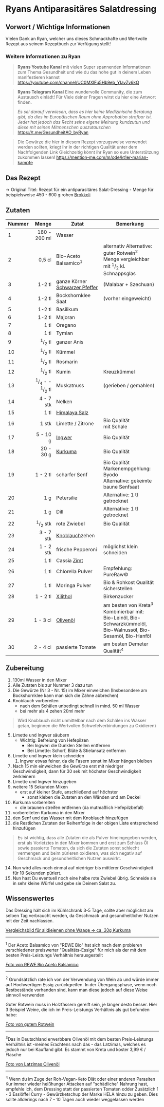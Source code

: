 # Ryans Antiparasitäres Salatdressing

## Vorwort / Wichtige Informationen
Vielen Dank an Ryan, welcher uns dieses Schmackhafte und Wertvolle Rezept aus seinem Rezeptbuch zur Verfügung stellt!
### Weitere Informationen zu Ryan
> **Ryans Youtube Kanal** 
> mit vielen Super spannenden Informationen zum Thema Gesundheit und wie du das hohe gut in deinem Leben manifestieren kannst
> <https://youtube.com/channel/UC0MXlFu5Hb9eb_YIavZv6kQ>

> **Ryans Telegram Kanal**
> Eine wundervolle Community, die zum Austausch einlädt!
> Für Viele deiner Fragen wirst du hier eine Antwort finden.
>
>_Es sei darauf verwiesen, dass es hier keine Medizinische Beratung gibt, da dies im Europäischen Raum ohne Approbation strafbar ist. Jeder hat jedoch das Recht seine eigene Meinung kundzutun und diese mit seinen Mitmenschen auszutauschen_
><https://t.me/GesundheitAO_byRyan>

>Die Gewürze die hier in diesem Rezept vorzugsweise verwendet werden sollten, kriegt ihr in der richtigen Qualität unter dem Nachfolgenden Link
>Gleichzeitig könnt ihr Ryan so eure Unterstützung zukommen lassen!
><https://mention-me.com/m/ode/kt1er-marian-kampfe>
## Das Rezept
-> Original Titel: Rezept für ein antiparasitäres Salat-Dressing - Menge für beispielsweise 450 - 600 g rohen [Brokkoli](../../Stoffe/Rohstoffe/Brokkoli.md)

## Zutaten
| Nummer |                                                       Menge | Zutat                                                                           | Bemerkung                                                                                                                                |
| ------ | -----------------------------------------------------------:| ------------------------------------------------------------------------------- | ---------------------------------------------------------------------------------------------------------------------------------------- |
| 1      |                                               180 - 200  ml | Wasser                                                                          |                                                                                                                                          |
| 2      |                                                     0,5  cl | Bio-Aceto Balsamico<sup>1</sup>                                                 | alternativ Alternative: guter Rotwein<sup>2</sup> </br> Menge vergleichbar mit <sup>1</sup>/<sub>2</sub> kl. Schnappsglas                |
| 3      |                                                     1-2  tl | ganze Körner [Schwarzer Pfeffer](../../Stoffe/Rohstoffe/Schwarzer%20Pfeffer.md) | (Malabar + Szechuan)                                                                                                                     |
| 4      |                                                     1-2  tl | Bockshornklee Saat                                                              | (vorher eingeweicht)                                                                                                                     |
| 5      |                                                     1-2  tl | Basilikum                                                                       |                                                                                                                                          |
| 6      |                                                     1-2  tl | Majoran                                                                         |                                                                                                                                          |
| 7      |                                                       1  tl | Oregano                                                                         |                                                                                                                                          |
| 8      |                                                       1  tl | Tymian                                                                          |                                                                                                                                          |
| 9      |                               <sup>1</sup>/<sub>2</sub>  tl | ganzer Anis                                                                     |                                                                                                                                          |
| 10     |                               <sup>1</sup>/<sub>2</sub>  tl | Kümmel                                                                          |                                                                                                                                          |
| 11     |                               <sup>1</sup>/<sub>2</sub>  tl | Rosmarin                                                                        |                                                                                                                                          |
| 12     |                               <sup>1</sup>/<sub>2</sub>  tl | Kumin                                                                           | Kreuzkümmel                                                                                                                              |
| 13     | <sup>1</sup>/<sub>4</sub> - - <sup>1</sup>/<sub>2</sub>  tl | Muskatnuss                                                                      | (gerieben / gemahlen)                                                                                                                    |
| 14     |                                                  4 - 7  stk | Nelken                                                                          |                                                                                                                                          |
| 15     |                                                       1  tl | [Himalaya Salz](../../Stoffe/Rohstoffe/Salze/Himalaya%20Salz.md)                |                                                                                                                                          |
| 16     |                                                      1  stk | Limette / Zitrone                                                               | Bio Qualität</br>mit Schale                                                                                                              |
| 17     |                                                   5 - 10  g | [Ingwer](../../Stoffe/Rohstoffe/Ingwer.md)                                      | Bio Qualität                                                                                                                             |
| 18     |                                                  20 - 30  g | [Kurkuma](../../Stoffe/Rohstoffe/Kurkuma.md)                                    | Bio Qualität                                                                                                                             |
| 19     |                                                   1 - 2  tl | scharfer Senf                                                                   | Bio Qualität</br>Markenempgehlung: Byodo</br>Alternative: gekeimte baune Senfsaat                                                        |
| 20     |                                                        1  g | Petersilie                                                                      | Alternative: 1 tl getrocknet                                                                                                             |
| 21     |                                                        1  g | Dill                                                                            | Alternative: 1 tl getrocknet                                                                                                             |
| 22     |                              <sup>1</sup>/<sub>2</sub>  stk | rote Zwiebel                                                                    | Bio Qualität                                                                                                                             |
| 23     |                                                  3 - 7  stk | [Knoblauch](../../Stoffe/Rohstoffe/Knoblauch.md)zehen                           |                                                                                                                                          |
| 24     |                                                  1 - 2  stk | frische Pepperoni                                                               | möglichst klein schneiden                                                                                                                |
| 25     |                                                       1  tl | Cassia [Zimt](../../Stoffe/Rohstoffe/Zimt.md)                                   |                                                                                                                                          |
| 26     |                                                       1  tl | Chlorella Pulver                                                                | Empfehlung: PureRaw©                                                                                                                     |
| 27     |                                                       1  tl | Moringa Pulver                                                                  | Bio & Rohkost Qualität sicherstellen                                                                                                     |
| 28     |                                                   1 - 2  tl | [Xilithol](../../Stoffe/Rohstoffe/Xilithol.md)                                  | Birkenzucker                                                                                                                             |
| 29     |                                                   1 - 3  cl | [Olivenöl](../../Stoffe/Rohstoffe/Olivenöl.md)                                  | am besten von Kreta<sup>3</sup> </br> Kombinierbar mit:</br> Bio-Leinöl, Bio-Schwarzkümmelöl,</br>Bio-Walnussöl, Bio-Sesamöl, Bio-Hanföl |
| 30     |                                                   2 - 4  cl | passierte Tomate                                                                | am besten Demeter Qualität<sup>4</sup>                                                                                                   |



## Zubereitung
1. 130ml Wasser in den Mixer
2. Alle Zutaten bis zur Nummer 3 dazu tun
3. Die Gewürze (Nr 3 - Nr. 15) im Mixer einweichen (Insbesondere am Bockshornklee kann man sich die Zähne abbrechen)
4. Knoblauch vorbereiten 
	- nach dem Schälen unbedingt schnell in mind. 50 ml Wasser
	- bei mehr als 4 zehen 20ml mehr

>Wird Knoblauch nicht unmittelbar nach dem Schälen ins Wasser getan, beginnen die Wertvollen Schwefelverbindungen zu Oxidieren)

5. Limette und Ingwer säubern
	- Wichtig: Befreiung von Hefepilzen
		- Bei Ingwer: die Dunklen Stellen entfernen
		- Bei Limette: Schorf, Blüte & Stielansatz entfernen
6. Limette und Ingwer klein schneiden 
	1. Ingwer etwas feiner, da die Fasern sonst im Mixer hängen bleiben
7. Nach 15 min einweichen die Gewürze erst mit niedriger Geschwindigkeit, dann für 30 sek mit höchster Geschwindigkeit zerkleinern
8. Limette und Ingwer hinzugeben
9. weitere 15 Sekunden Mixen
	- erst auf kleiner Stufe, anschließend auf höchster
		- sonst kleben die Zutaten an den Wänden und am Deckel 
10. Kurkuma vorbereiten
	- die braunen streifen entfernen (da mutmaßlich Hefepilzbefall)
11. vorbereiteten Kurkuma in den Mixer
12. den Senf und das Wasser mit dem Knoblauch hinzufügen
13. die Restlichen Zutaten der Reihenfolge in der obigen Liste entsprechend hinzufügen
	
> Es ist wichtig, dass alle Zutaten die als Pulver hineingegeben werden, erst als Vorletztes in den Mixer kommen und erst zum Schluss Öl sowie passierte Tomaten, da sich die Zutaten sonst schlecht vermengen und beim pürieren oxidieren, was sich negativ auf Geschmack und gesundheitlichen Nutzen auswirkt. 

14. Nun wird alles noch einmal auf niedriger bis mittlerer Geschwindigkeit für 10 Sekunden püriert.
15. Nun hast Du eventuell noch eine halbe rote  Zwiebel übrig. Schneide sie in sehr kleine  Würfel und gebe sie Deinem Salat zu. 

 
 ## Wissenswertes
Das Dressing hält sich im Kühlschrank 3-5 Tage, sollte aber möglichst am selben Tag verbraucht werden, da Geschmack und gesundheitlicher Nutzen mit der Zeit nachlassen.

[Vergleichsbild für alldiejenen ohne Waage -> ca. 30g Kurkuma](__Attachments/Pasted%20image%2020220223150506.png)

--------
<sup>1</sup> Der Aceto Balsamico von "REWE Bio" hat sich nach dem probieren verschiedener preiswerter "Qualitäts-Essige" für mich als der mit dem besten Preis-Leistungs Verhältnis herausgestellt

[Foto von REWE Bio Aceto Balsamico](__Attachments/Pasted%20image%2020220223212419.png)

-----------------
<sup>2</sup> Grundsätzlich rate ich von der Verwendung von Wein ab und würde immer auf Hochwertigen Essig zurückgreifen. In der Übergangsphase, wenn noch Restbestände vorhanden sind, kann man diese jedoch auf diese Weise sinnvoll verwenden

Guter Rotwein muss in Holzfässern gereift sein, je länger desto besser.
Hier 3 Beispiel Weine, die ich im Preis-Leistungs Verhältnis als gut befunden habe:

[Foto von gutem Rotwein](__Attachments/Pasted%20image%2020220223213227.png)

---------
<sup>3</sup>Das in Deutschland erwerbbare Olivenöl mit dem besten Preis-Leistungs Verhältnis ist -meines Erachtens nach das - das Latzimas, welches es jedoch nur bei Kaufland gibt.
Es stammt von Kreta und koster 3,99 € / Flasche

[Foto von Latzimas Olivenöl ](__Attachments/Pasted%20image%2020220223212746.png)

----------

<sup>4</sup> Wenn du im Zuge der Roh-Vegan-Keto Diät oder einer anderen Parasiten Kur immer wieder heißhunger Attacken auf "schädliche" Nahrung hast, empfehle ich, dem Dressing statt der passierten Tomaten odder Zusätzlich 1 - 3 Esslöffel Curry - Gewürzketschup der Marke HELA hinzu zu geben. Dies sollte allderings nach 7 - 10 Tagen auch wieder weggelassen werden